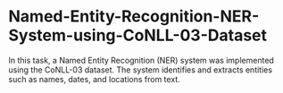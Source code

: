 # Named-Entity-Recognition-NER-System-using-CoNLL-03-Dataset
In this task, a Named Entity Recognition (NER) system was implemented using the CoNLL-03 dataset. The system identifies and extracts entities such as names, dates, and locations from text.

